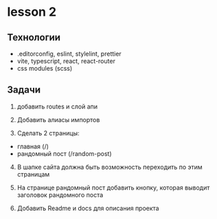 # lesson 2

## Технологии

- .editorconfig, eslint, stylelint, prettier
- vite, typescript, react, react-router
- css modules (scss)

## Задачи

1. добавить routes и слой апи

2. Добавить алиасы импортов

3. Сделать 2 страницы:
- главная (/)
- рандомный пост (/random-post)

4. В шапке сайта должна быть возможность переходить по этим страницам

5. На странице рандомный пост добавить кнопку, которая выводит заголовок рандомного поста

6. Добавить Readme и docs для описания проекта